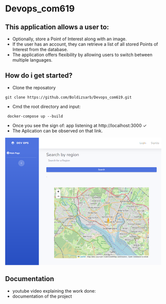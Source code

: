 # Devops_com619

## This application allows a user to:
* Optionally, store a Point of Interest along with an image.
* If the user has an account, they can retrieve a list of all stored Points of Interest from the database.
* The application offers flexibility by allowing users to switch between multiple languages.

 ## How do i get started?
 * Clone the reposatory
 ```
 git clone https://github.com/Boldizsarb/Devops_com619.git
 ```
* Cmd the root directory and input:
```
 docker-compose up --build
 ```
* Once you see the sign of: app listening at http://localhost:3000 ✓
* The Aplication can be observed on that link.

![Content of the POI table.](./public/img/home_page.png "Content of the homepage.")

## Documentation
* youtube video explaining the work done:
* documentation of the project